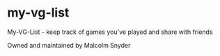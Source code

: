 # my-vg-list

My-VG-List - keep track of games you've played and share with friends

Owned and maintained by Malcolm Snyder

